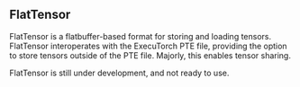 ## FlatTensor

FlatTensor is a flatbuffer-based format for storing and loading tensors. FlatTensor interoperates with the ExecuTorch PTE file, providing the option to store tensors outside of the PTE file. Majorly, this enables tensor sharing.

FlatTensor is still under development, and not ready to use.
